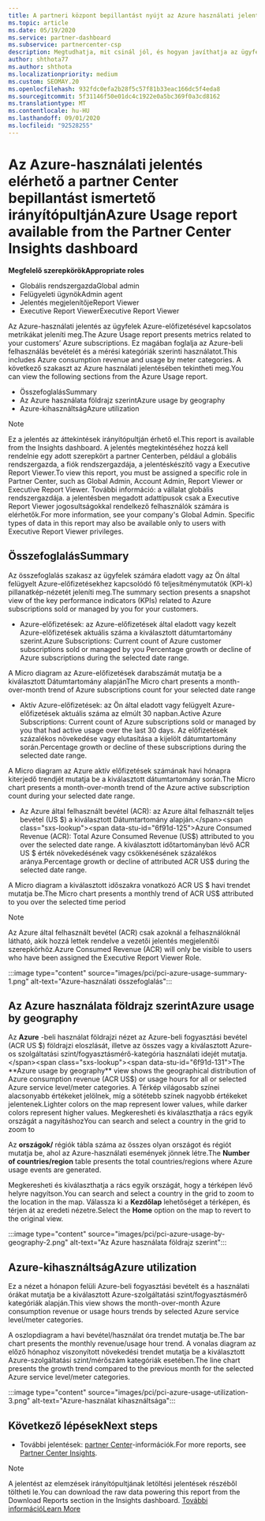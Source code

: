 ```yaml
---
title: A partneri központ bepillantást nyújt az Azure használati jelentésére
ms.topic: article
ms.date: 05/19/2020
ms.service: partner-dashboard
ms.subservice: partnercenter-csp
description: Megtudhatja, mit csinál jól, és hogyan javíthatja az ügyfelek számára eladott vagy kezelt Azure-előfizetések használatát.
author: shthota77
ms.author: shthota
ms.localizationpriority: medium
ms.custom: SEOMAY.20
ms.openlocfilehash: 932fdc0efa2b28f5c57f81b33eac166dc5f4eda8
ms.sourcegitcommit: 5f31146f50e01dc4c1922e0a5bc369f0a3cd8162
ms.translationtype: MT
ms.contentlocale: hu-HU
ms.lasthandoff: 09/01/2020
ms.locfileid: "92528255"
---
```

# <a name="azure-usage-report-available-from-the-partner-center-insights-dashboard"></a><span data-ttu-id="6f91d-103">Az Azure-használati jelentés elérhető a partner Center bepillantást ismertető irányítópultján</span><span class="sxs-lookup"><span data-stu-id="6f91d-103">Azure Usage report available from the Partner Center Insights dashboard</span></span>

<span data-ttu-id="6f91d-104">**Megfelelő szerepkörök**</span><span class="sxs-lookup"><span data-stu-id="6f91d-104">**Appropriate roles**</span></span>
- <span data-ttu-id="6f91d-105">Globális rendszergazda</span><span class="sxs-lookup"><span data-stu-id="6f91d-105">Global admin</span></span>
- <span data-ttu-id="6f91d-106">Felügyeleti ügynök</span><span class="sxs-lookup"><span data-stu-id="6f91d-106">Admin agent</span></span>
- <span data-ttu-id="6f91d-107">Jelentés megjelenítője</span><span class="sxs-lookup"><span data-stu-id="6f91d-107">Report Viewer</span></span>
- <span data-ttu-id="6f91d-108">Executive Report Viewer</span><span class="sxs-lookup"><span data-stu-id="6f91d-108">Executive Report Viewer</span></span>

<span data-ttu-id="6f91d-109">Az Azure-használati jelentés az ügyfelek Azure-előfizetésével kapcsolatos metrikákat jeleníti meg.</span><span class="sxs-lookup"><span data-stu-id="6f91d-109">The Azure Usage report presents metrics related to your customers’ Azure subscriptions.</span></span> <span data-ttu-id="6f91d-110">Ez magában foglalja az Azure-beli felhasználás bevételét és a mérési kategóriák szerinti használatot.</span><span class="sxs-lookup"><span data-stu-id="6f91d-110">This includes Azure consumption revenue and usage by meter categories.</span></span> <span data-ttu-id="6f91d-111">A következő szakaszt az Azure használati jelentésében tekintheti meg.</span><span class="sxs-lookup"><span data-stu-id="6f91d-111">You can view the following sections from the Azure Usage report.</span></span>

- <span data-ttu-id="6f91d-112">Összefoglalás</span><span class="sxs-lookup"><span data-stu-id="6f91d-112">Summary</span></span>
- <span data-ttu-id="6f91d-113">Az Azure használata földrajz szerint</span><span class="sxs-lookup"><span data-stu-id="6f91d-113">Azure usage by geography</span></span>
- <span data-ttu-id="6f91d-114">Azure-kihasználtság</span><span class="sxs-lookup"><span data-stu-id="6f91d-114">Azure utilization</span></span>

 > [!NOTE]
 > <span data-ttu-id="6f91d-115">Ez a jelentés az áttekintések irányítópultján érhető el.</span><span class="sxs-lookup"><span data-stu-id="6f91d-115">This report is available from the Insights dashboard.</span></span> <span data-ttu-id="6f91d-116">A jelentés megtekintéséhez hozzá kell rendelnie egy adott szerepkört a partner Centerben, például a globális rendszergazda, a fiók rendszergazdája, a jelentéskészítő vagy a Executive Report Viewer.</span><span class="sxs-lookup"><span data-stu-id="6f91d-116">To view this report, you must be assigned a specific role in Partner Center, such as Global Admin, Account Admin, Report Viewer or Executive Report Viewer.</span></span> <span data-ttu-id="6f91d-117">További információ: a vállalat globális rendszergazdája. a jelentésben megadott adattípusok csak a Executive Report Viewer jogosultságokkal rendelkező felhasználók számára is elérhetők.</span><span class="sxs-lookup"><span data-stu-id="6f91d-117">For more information, see your company's Global Admin. Specific types of data in this report may also be available only to users with Executive Report Viewer privileges.</span></span>

## <a name="summary"></a><span data-ttu-id="6f91d-118">Összefoglalás</span><span class="sxs-lookup"><span data-stu-id="6f91d-118">Summary</span></span>

<span data-ttu-id="6f91d-119">Az összefoglalás szakasz az ügyfelek számára eladott vagy az Ön által felügyelt Azure-előfizetésekhez kapcsolódó fő teljesítménymutatók (KPI-k) pillanatkép-nézetét jeleníti meg.</span><span class="sxs-lookup"><span data-stu-id="6f91d-119">The summary section presents a snapshot view of the key performance indicators (KPIs) related to Azure subscriptions sold or managed by you for your customers.</span></span>  

- <span data-ttu-id="6f91d-120">Azure-előfizetések: az Azure-előfizetések által eladott vagy kezelt Azure-előfizetések aktuális száma a kiválasztott dátumtartomány szerint.</span><span class="sxs-lookup"><span data-stu-id="6f91d-120">Azure Subscriptions: Current count of Azure customer subscriptions sold or managed by you Percentage growth or decline of Azure subscriptions during the selected date range.</span></span>

<span data-ttu-id="6f91d-121">A Micro diagram az Azure-előfizetések darabszámát mutatja be a kiválasztott Dátumtartomány alapján</span><span class="sxs-lookup"><span data-stu-id="6f91d-121">The Micro chart presents a month-over-month trend of Azure subscriptions count for your selected date range</span></span>
- <span data-ttu-id="6f91d-122">Aktív Azure-előfizetések: az Ön által eladott vagy felügyelt Azure-előfizetések aktuális száma az elmúlt 30 napban.</span><span class="sxs-lookup"><span data-stu-id="6f91d-122">Active Azure Subscriptions: Current count of Azure subscriptions sold or managed by you that had active usage over the last 30 days.</span></span>
<span data-ttu-id="6f91d-123">Az előfizetések százalékos növekedése vagy elutasítása a kijelölt dátumtartomány során.</span><span class="sxs-lookup"><span data-stu-id="6f91d-123">Percentage growth or decline of these subscriptions during the selected date range.</span></span>

<span data-ttu-id="6f91d-124">A Micro diagram az Azure aktív előfizetések számának havi hónapra kiterjedő trendjét mutatja be a kiválasztott dátumtartomány során.</span><span class="sxs-lookup"><span data-stu-id="6f91d-124">The Micro chart presents a month-over-month trend of the Azure active subscription count during your selected date range.</span></span>

- <span data-ttu-id="6f91d-125">Az Azure által felhasznált bevétel (ACR): az Azure által felhasznált teljes bevétel (US $) a kiválasztott Dátumtartomány alapján.</span><span class="sxs-lookup"><span data-stu-id="6f91d-125">Azure Consumed Revenue (ACR): Total Azure Consumed Revenue (US$) attributed to you over the selected date range.</span></span>
<span data-ttu-id="6f91d-126">A kiválasztott időtartományban lévő ACR US $ érték növekedésének vagy csökkenésének százalékos aránya.</span><span class="sxs-lookup"><span data-stu-id="6f91d-126">Percentage growth or decline of attributed ACR US$ during the selected date range.</span></span> 

<span data-ttu-id="6f91d-127">A Micro diagram a kiválasztott időszakra vonatkozó ACR US $ havi trendet mutatja be.</span><span class="sxs-lookup"><span data-stu-id="6f91d-127">The Micro chart presents a monthly trend of ACR US$ attributed to you over the selected time period</span></span>


> [!NOTE]
 > <span data-ttu-id="6f91d-128">Az Azure által felhasznált bevétel (ACR) csak azoknál a felhasználóknál látható, akik hozzá lettek rendelve a vezetői jelentés megjelenítői szerepkörhöz.</span><span class="sxs-lookup"><span data-stu-id="6f91d-128">Azure Consumed Revenue (ACR) will only be visible to users who have been assigned the Executive Report Viewer Role.</span></span>

:::image type="content" source="images/pci/pci-azure-usage-summary-1.png" alt-text="Azure-használati összefoglalás":::

## <a name="azure-usage-by-geography"></a><span data-ttu-id="6f91d-130">Az Azure használata földrajz szerint</span><span class="sxs-lookup"><span data-stu-id="6f91d-130">Azure usage by geography</span></span>

<span data-ttu-id="6f91d-131">Az **Azure** -beli használat földrajzi nézet az Azure-beli fogyasztási bevétel (ACR US $) földrajzi eloszlását, illetve az összes vagy a kiválasztott Azure-os szolgáltatási szint/fogyasztásmérő-kategória használati idejét mutatja.</span><span class="sxs-lookup"><span data-stu-id="6f91d-131">The **Azure usage by geography** view shows the geographical distribution of Azure consumption revenue (ACR US$) or usage hours for all or selected Azure service level/meter categories.</span></span> <span data-ttu-id="6f91d-132">A Térkép világosabb színei alacsonyabb értékeket jelölnek, míg a sötétebb színek nagyobb értékeket jelentenek.</span><span class="sxs-lookup"><span data-stu-id="6f91d-132">Lighter colors on the map represent lower values, while darker colors represent higher values.</span></span> <span data-ttu-id="6f91d-133">Megkeresheti és kiválaszthatja a rács egyik országát a nagyításhoz</span><span class="sxs-lookup"><span data-stu-id="6f91d-133">You can search and select a country in the grid to zoom to</span></span> 

<span data-ttu-id="6f91d-134">Az **országok/** régiók tábla száma az összes olyan országot és régiót mutatja be, ahol az Azure-használati események jönnek létre.</span><span class="sxs-lookup"><span data-stu-id="6f91d-134">The **Number of countries/region** table presents the total countries/regions where Azure usage events are generated.</span></span>

<span data-ttu-id="6f91d-135">Megkeresheti és kiválaszthatja a rács egyik országát, hogy a térképen lévő helyre nagyítson.</span><span class="sxs-lookup"><span data-stu-id="6f91d-135">You can search and select a country in the grid to zoom to the location in the map.</span></span> <span data-ttu-id="6f91d-136">Válassza ki a **Kezdőlap** lehetőséget a térképen, és térjen át az eredeti nézetre.</span><span class="sxs-lookup"><span data-stu-id="6f91d-136">Select the **Home** option on the map to revert to the original view.</span></span>

:::image type="content" source="images/pci/pci-azure-usage-by-geography-2.png" alt-text="Az Azure használata földrajz szerint":::

## <a name="azure-utilization"></a><span data-ttu-id="6f91d-138">Azure-kihasználtság</span><span class="sxs-lookup"><span data-stu-id="6f91d-138">Azure utilization</span></span>

<span data-ttu-id="6f91d-139">Ez a nézet a hónapon felüli Azure-beli fogyasztási bevételt és a használati órákat mutatja be a kiválasztott Azure-szolgáltatási szint/fogyasztásmérő kategóriák alapján.</span><span class="sxs-lookup"><span data-stu-id="6f91d-139">This view shows the month-over-month Azure consumption revenue or usage hours trends by selected Azure service level/meter categories.</span></span> 

<span data-ttu-id="6f91d-140">A oszlopdiagram a havi bevétel/használat óra trendet mutatja be.</span><span class="sxs-lookup"><span data-stu-id="6f91d-140">The bar chart presents the monthly revenue/usage hour trend.</span></span> <span data-ttu-id="6f91d-141">A vonalas diagram az előző hónaphoz viszonyított növekedési trendet mutatja be a kiválasztott Azure-szolgáltatási szint/mérőszám kategóriák esetében.</span><span class="sxs-lookup"><span data-stu-id="6f91d-141">The line chart presents the growth trend compared to the previous month for the selected Azure service level/meter categories.</span></span>

:::image type="content" source="images/pci/pci-azure-usage-utilization-3.png" alt-text="Azure-használat kihasználtsága":::

## <a name="next-steps"></a><span data-ttu-id="6f91d-143">Következő lépések</span><span class="sxs-lookup"><span data-stu-id="6f91d-143">Next steps</span></span>

- <span data-ttu-id="6f91d-144">További jelentések: [partner Center](partner-center-insights.md)-információk.</span><span class="sxs-lookup"><span data-stu-id="6f91d-144">For more reports, see [Partner Center Insights](partner-center-insights.md).</span></span>

>[!NOTE] 
> <span data-ttu-id="6f91d-145">A jelentést az elemzések irányítópultjának letöltési jelentések részéből töltheti le.</span><span class="sxs-lookup"><span data-stu-id="6f91d-145">You can download the raw data powering this report from the Download Reports section in the Insights dashboard.</span></span> [<span data-ttu-id="6f91d-146">További információ</span><span class="sxs-lookup"><span data-stu-id="6f91d-146">Learn More</span></span>](pci-download-reports.md) 
